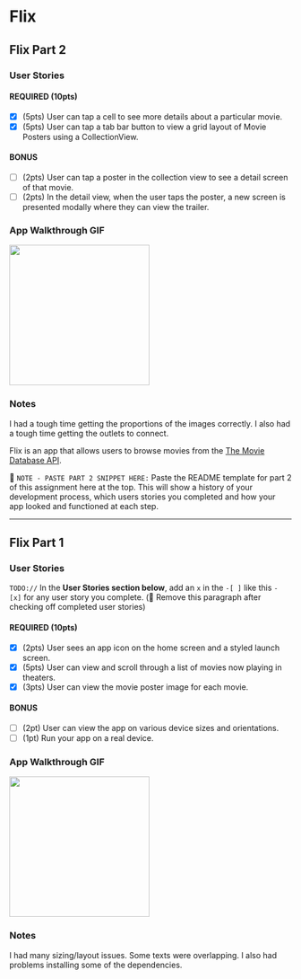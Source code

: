 # Flix
## Flix Part 2

### User Stories

#### REQUIRED (10pts)
- [X] (5pts) User can tap a cell to see more details about a particular movie.
- [X] (5pts) User can tap a tab bar button to view a grid layout of Movie Posters using a CollectionView.

#### BONUS
- [ ] (2pts) User can tap a poster in the collection view to see a detail screen of that movie.
- [ ] (2pts) In the detail view, when the user taps the poster, a new screen is presented modally where they can view the trailer.

### App Walkthrough GIF


<img src="https://media2.giphy.com/media/ZiJjF26W94i9zuXt3y/giphy.gif?cid=790b7611ee968b502dd717333ae52ef515e569723be851a0&rid=giphy.gif&ct=g" width=250><br>

### Notes
I had a tough time getting the proportions of the images correctly. I also had a tough time getting the outlets to connect.


Flix is an app that allows users to browse movies from the [The Movie Database API](http://docs.themoviedb.apiary.io/#).

📝 `NOTE - PASTE PART 2 SNIPPET HERE:` Paste the README template for part 2 of this assignment here at the top. This will show a history of your development process, which users stories you completed and how your app looked and functioned at each step.

---

## Flix Part 1

### User Stories
`TODO://` In the **User Stories section below**, add an `x` in the `-[ ]` like this `- [x]` for any user story you complete. (🚫 Remove this paragraph after checking off completed user stories)

#### REQUIRED (10pts)
- [x] (2pts) User sees an app icon on the home screen and a styled launch screen.
- [x] (5pts) User can view and scroll through a list of movies now playing in theaters.
- [x] (3pts) User can view the movie poster image for each movie.

#### BONUS
- [ ] (2pt) User can view the app on various device sizes and orientations.
- [ ] (1pt) Run your app on a real device.

### App Walkthrough GIF


<img src="https://media2.giphy.com/media/5a372XKHAujovqHxeM/giphy.gif?cid=790b7611e21309f176cb754044320ce5ac16f2443a7ba35b&rid=giphy.gif&ct=g" width=250><br>

### Notes
I had many sizing/layout issues. Some texts were overlapping. I also had problems installing some of the dependencies.
